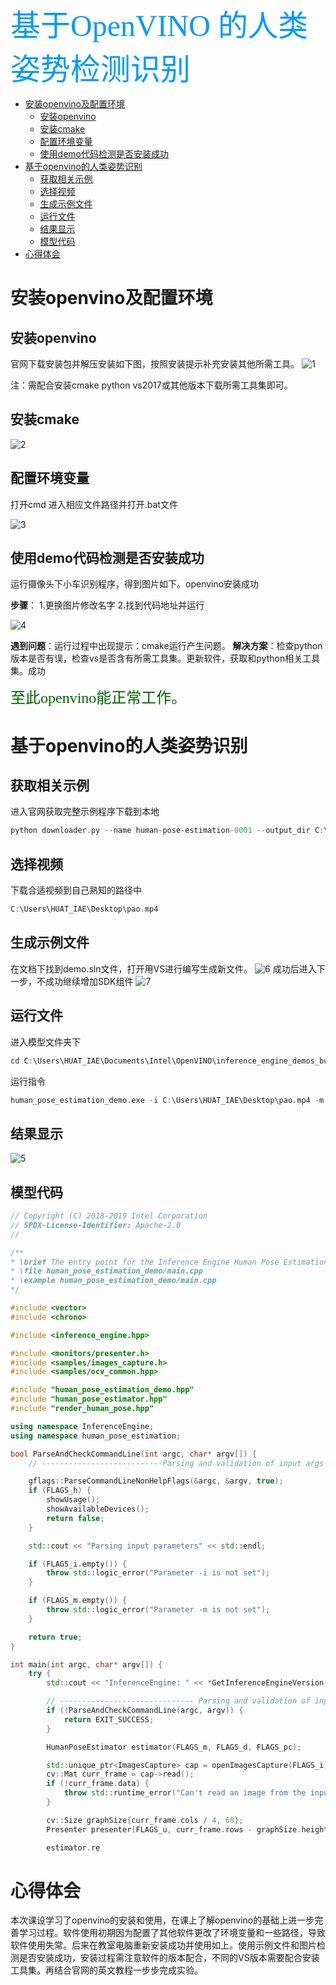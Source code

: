 <font color=#0099ff size=7 face="楷体">基于OpenVINO 的人类姿势检测识别</font>
<!-- TOC -->

- [安装openvino及配置环境](#安装openvino及配置环境)
  - [安装openvino](#安装openvino)
  - [安装cmake](#安装cmake)
  - [配置环境变量](#配置环境变量)
  - [使用demo代码检测是否安装成功](#使用demo代码检测是否安装成功)
- [基于openvino的人类姿势识别](#基于openvino的人类姿势识别)
  - [获取相关示例](#获取相关示例)
  - [选择视频](#选择视频)
  - [生成示例文件](#生成示例文件)
  - [运行文件](#运行文件)
  - [结果显示](#结果显示)
  - [模型代码](#模型代码)
- [心得体会](#心得体会)

<!-- /TOC -->
# 安装openvino及配置环境

## 安装openvino

官网下载安装包并解压安装如下图，按照安装提示补充安装其他所需工具。
![1](2020-12-30-12-26-19.png)

   注：需配合安装cmake python vs2017或其他版本下载所需工具集即可。

## 安装cmake

![2](2020-12-30-12-35-58.png)

## 配置环境变量

打开cmd 进入相应文件路径并打开.bat文件

![3](2020-12-30-12-37-24.png)

## 使用demo代码检测是否安装成功

运行摄像头下小车识别程序，得到图片如下。openvino安装成功

   **步骤**：
      1.更换图片修改名字
      2.找到代码地址并运行

![4](2020-12-30-12-42-54.png)

**遇到问题**：运行过程中出现提示：cmake运行产生问题。
**解决方案**：检查python版本是否有误，检查vs是否含有所需工具集。更新软件，获取和python相关工具集。成功

<font color=#006400 size=5 face="楷体">至此openvino能正常工作。</font>

# 基于openvino的人类姿势识别

## 获取相关示例

进入官网获取完整示例程序下载到本地

```c
python downloader.py --name human-pose-estimation-0001 --output_dir C:\Users\HUAT_IAE\Desktop\model
```

## 选择视频

下载合适视频到自己熟知的路径中

```c
C:\Users\HUAT_IAE\Desktop\pao.mp4
```

## 生成示例文件

在文档下找到demo.sln文件，打开用VS进行编写生成新文件。
![6](2020-12-30-13-21-28.png)
成功后进入下一步，不成功继续增加SDK组件
![7](2020-12-30-13-22-26.png)

## 运行文件

进入模型文件夹下

```c
cd C:\Users\HUAT_IAE\Documents\Intel\OpenVINO\inference_engine_demos_build\intel64\Debug
```

运行指令

```c
human_pose_estimation_demo.exe -i C:\Users\HUAT_IAE\Desktop\pao.mp4 -m C:\Users\HUAT_IAE\Desktop\model\intel\human-pose-estimation-0001\FP32\human-pose-estimation-0001.xml
```

## 结果显示

![5](2020-12-30-13-05-02.png)

## 模型代码

```c++
// Copyright (C) 2018-2019 Intel Corporation
// SPDX-License-Identifier: Apache-2.0
//

/**
* \brief The entry point for the Inference Engine Human Pose Estimation demo application
* \file human_pose_estimation_demo/main.cpp
* \example human_pose_estimation_demo/main.cpp
*/

#include <vector>
#include <chrono>

#include <inference_engine.hpp>

#include <monitors/presenter.h>
#include <samples/images_capture.h>
#include <samples/ocv_common.hpp>

#include "human_pose_estimation_demo.hpp"
#include "human_pose_estimator.hpp"
#include "render_human_pose.hpp"

using namespace InferenceEngine;
using namespace human_pose_estimation;

bool ParseAndCheckCommandLine(int argc, char* argv[]) {
    // ---------------------------Parsing and validation of input args--------------------------------------

    gflags::ParseCommandLineNonHelpFlags(&argc, &argv, true);
    if (FLAGS_h) {
        showUsage();
        showAvailableDevices();
        return false;
    }

    std::cout << "Parsing input parameters" << std::endl;

    if (FLAGS_i.empty()) {
        throw std::logic_error("Parameter -i is not set");
    }

    if (FLAGS_m.empty()) {
        throw std::logic_error("Parameter -m is not set");
    }

    return true;
}

int main(int argc, char* argv[]) {
    try {
        std::cout << "InferenceEngine: " << *GetInferenceEngineVersion() << std::endl;

        // ------------------------------ Parsing and validation of input args ---------------------------------
        if (!ParseAndCheckCommandLine(argc, argv)) {
            return EXIT_SUCCESS;
        }

        HumanPoseEstimator estimator(FLAGS_m, FLAGS_d, FLAGS_pc);

        std::unique_ptr<ImagesCapture> cap = openImagesCapture(FLAGS_i, FLAGS_loop);
        cv::Mat curr_frame = cap->read();
        if (!curr_frame.data) {
            throw std::runtime_error("Can't read an image from the input");
        }

        cv::Size graphSize{curr_frame.cols / 4, 60};
        Presenter presenter(FLAGS_u, curr_frame.rows - graphSize.height - 10, graphSize);

        estimator.re
```

# 心得体会

本次课设学习了openvino的安装和使用，在课上了解openvino的基础上进一步完善学习过程。软件使用初期因为配置了其他软件更改了环境变量和一些路径，导致软件使用失常。后来在教室电脑重新安装成功并使用如上。使用示例文件和图片检测是否安装成功，安装过程需注意软件的版本配合，不同的VS版本需要配合安装工具集。再结合官网的英文教程一步步完成实验。